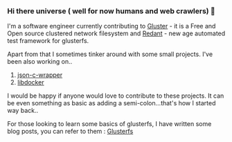 ### Hi there universe ( well for now humans and web crawlers) 👋

I'm a software engineer currently contributing to [Gluster](https://github.com/gluster) - it is a Free and Open source clustered network filesystem and [Redant](https://github.com/srijan-sivakumar/Redant) - new age automated test framework for glusterfs.

Apart from that I sometimes tinker around with some small projects. I've been also working on..
1. [json-c-wrapper](https://github.com/srijan-sivakumar/json-c-wrapper)
2. [libdocker](https://github.com/srijan-sivakumar/libdocker)

I would be happy if anyone would love to contribute to these projects. It can be even something as basic as adding a semi-colon...that's how I started way back..

For those looking to learn some basics of glusterfs, I have written some blog posts, you can refer to them : [Glusterfs](https://medium.com/@sivakumarsrijan/the-glusterfs-journey-3439bd971c5e?source=friends_link&sk=ae7f28d590d0c0345ee7a115e2563468)
